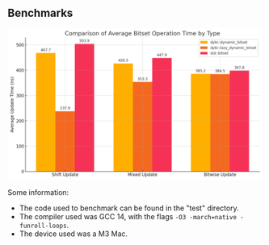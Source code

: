 


## Benchmarks


![visual](misc/graph.png)

Some information:
- The code used to benchmark can be found in the "test" directory.
- The compiler used was GCC 14, with the flags `-O3 -march=native -funroll-loops`.
- The device used was a M3 Mac.